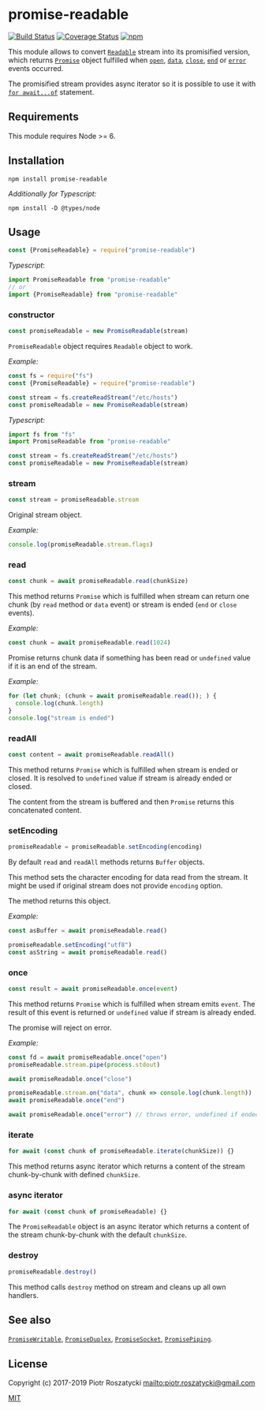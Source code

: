 # promise-readable

<!-- markdownlint-disable MD013 -->

[![Build Status](https://secure.travis-ci.org/dex4er/js-promise-readable.svg)](http://travis-ci.org/dex4er/js-promise-readable) [![Coverage Status](https://coveralls.io/repos/github/dex4er/js-promise-readable/badge.svg)](https://coveralls.io/github/dex4er/js-promise-readable) [![npm](https://img.shields.io/npm/v/promise-readable.svg)](https://www.npmjs.com/package/promise-readable)

<!-- markdownlint-enable MD013 -->

This module allows to convert
[`Readable`](https://nodejs.org/api/stream.html#stream_class_stream_readable)
stream into its promisified version, which returns
[`Promise`](https://developer.mozilla.org/en-US/docs/Web/JavaScript/Reference/Global_Objects/Promise)
object fulfilled when [`open`](https://nodejs.org/api/fs.html#fs_event_open),
[`data`](https://nodejs.org/api/stream.html#stream_event_data),
[`close`](https://nodejs.org/api/fs.html#fs_event_close),
[`end`](https://nodejs.org/api/stream.html#stream_event_end) or
[`error`](https://nodejs.org/api/stream.html#stream_event_error_1) events
occurred.

The promisified stream provides async iterator so it is possible to use it with
[`for await...of`](https://developer.mozilla.org/en-US/docs/Web/JavaScript/Reference/Statements/for-await...of) statement.

## Requirements

This module requires Node >= 6.

## Installation

```shell
npm install promise-readable
```

_Additionally for Typescript:_

```shell
npm install -D @types/node
```

## Usage

```js
const {PromiseReadable} = require("promise-readable")
```

_Typescript_:

```ts
import PromiseReadable from "promise-readable"
// or
import {PromiseReadable} from "promise-readable"
```

### constructor

```js
const promiseReadable = new PromiseReadable(stream)
```

`PromiseReadable` object requires `Readable` object to work.

_Example:_

```js
const fs = require("fs")
const {PromiseReadable} = require("promise-readable")

const stream = fs.createReadStream("/etc/hosts")
const promiseReadable = new PromiseReadable(stream)
```

_Typescript:_

```ts
import fs from "fs"
import PromiseReadable from "promise-readable"

const stream = fs.createReadStream("/etc/hosts")
const promiseReadable = new PromiseReadable(stream)
```

### stream

```js
const stream = promiseReadable.stream
```

Original stream object.

_Example:_

```js
console.log(promiseReadable.stream.flags)
```

### read

```js
const chunk = await promiseReadable.read(chunkSize)
```

This method returns `Promise` which is fulfilled when stream can return one
chunk (by `read` method or `data` event) or stream is ended (`end` or `close`
events).

_Example:_

```js
const chunk = await promiseReadable.read(1024)
```

Promise returns chunk data if something has been read or `undefined` value if
it is an end of the stream.

_Example:_

```js
for (let chunk; (chunk = await promiseReadable.read()); ) {
  console.log(chunk.length)
}
console.log("stream is ended")
```

### readAll

```js
const content = await promiseReadable.readAll()
```

This method returns `Promise` which is fulfilled when stream is ended or
closed. It is resolved to `undefined` value if stream is already ended or
closed.

The content from the stream is buffered and then `Promise` returns this
concatenated content.

### setEncoding

```js
promiseReadable = promiseReadable.setEncoding(encoding)
```

By default `read` and `readAll` methods returns `Buffer` objects.

This method sets the character encoding for data read from the stream. It might
be used if original stream does not provide `encoding` option.

The method returns this object.

_Example:_

```js
const asBuffer = await promiseReadable.read()

promiseReadable.setEncoding("utf8")
const asString = await promiseReadable.read()
```

### once

```js
const result = await promiseReadable.once(event)
```

This method returns `Promise` which is fulfilled when stream emits `event`. The
result of this event is returned or `undefined` value if stream is already
ended.

The promise will reject on error.

_Example:_

```js
const fd = await promiseReadable.once("open")
promiseReadable.stream.pipe(process.stdout)

await promiseReadable.once("close")

promiseReadable.stream.on("data", chunk => console.log(chunk.length))
await promiseReadable.once("end")

await promiseReadable.once("error") // throws error, undefined if ended
```

### iterate

```js
for await (const chunk of promiseReadable.iterate(chunkSize)) {}
```

This method returns async iterator which returns a content of the stream
chunk-by-chunk with defined `chunkSize`.

### async iterator

```js
for await (const chunk of promiseReadable) {}
```

The `PromiseReadable` object is an async iterator which returns a content of
the stream chunk-by-chunk with the default `chunkSize`.

### destroy

```js
promiseReadable.destroy()
```

This method calls `destroy` method on stream and cleans up all own handlers.

## See also

[`PromiseWritable`](https://www.npmjs.com/package/promise-writable),
[`PromiseDuplex`](https://www.npmjs.com/package/promise-duplex),
[`PromiseSocket`](https://www.npmjs.com/package/promise-socket),
[`PromisePiping`](https://www.npmjs.com/package/promise-piping).

## License

Copyright (c) 2017-2019 Piotr Roszatycki <mailto:piotr.roszatycki@gmail.com>

[MIT](https://opensource.org/licenses/MIT)
